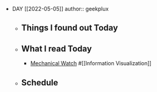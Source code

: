 - DAY [[2022-05-05]]
  author:: geekplux
	- ## Things I found out Today
	- ## What I read Today
		- [Mechanical Watch](https://ciechanow.ski/mechanical-watch/) #[[Information Visualization]]
	- ## Schedule